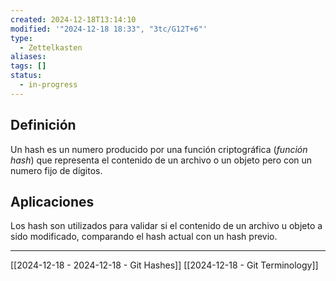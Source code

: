 ```yaml
---
created: 2024-12-18T13:14:10
modified: '"2024-12-18 18:33", "3tc/G12T+6"'
type:
  - Zettelkasten
aliases: 
tags: []
status:
  - in-progress
---
```

## Definición
Un hash es un numero producido por una función criptográfica (*función hash*) que representa el contenido de un archivo o un objeto pero con un numero fijo de dígitos.  

## Aplicaciones
Los hash son utilizados para validar si el contenido de un archivo u objeto a sido modificado, comparando el hash actual con un hash previo.

---
[[2024-12-18 - 2024-12-18 - Git Hashes]]
[[2024-12-18 - Git Terminology]]

